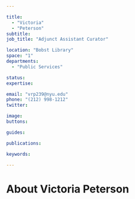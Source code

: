 ```yaml
---

title:
  - "Victoria"
  - "Peterson"
subtitle: 
job_title: "Adjunct Assistant Curator"

location: "Bobst Library"
space: "1"
departments:
  - "Public Services"

status: 
expertise:

email: "vrp239@nyu.edu"
phone: "(212) 998-1212"
twitter: 

image: 
buttons:

guides:

publications:

keywords:

---
```


# About Victoria Peterson


